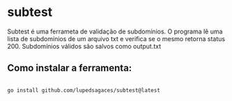 # subtest
Subtest é uma ferrameta de validação de subdomínios. 
O programa lê uma lista de subdomínios de um arquivo txt e verifica se o mesmo retorna status 200.
Subdomínios válidos são salvos como output.txt


## Como instalar a ferramenta:
```bash

go install github.com/lupedsagaces/subtest@latest
```
